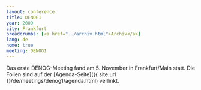 ```yaml
---
layout: conference
title: DENOG1
year: 2009
city: Frankfurt
breadcrumbs: [<a href="../archiv.html">Archiv</a>]
lang: de
home: true
meeting: DENOG1
---
```

Das erste DENOG-Meeting fand am 5. November in Frankfurt/Main statt. Die Folien sind auf der [Agenda-Seite]({{ site.url }}/de/meetings/denog1/agenda.html) verlinkt.
